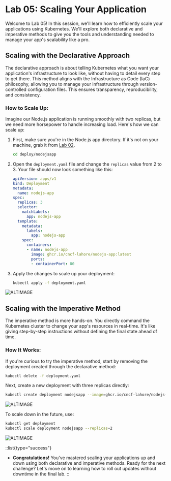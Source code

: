 # Lab 05: Scaling Your Application

Welcome to Lab 05! In this session, we'll learn how to efficiently scale your applications using Kubernetes. We'll explore both declarative and imperative methods to give you the tools and understanding needed to manage your app's scalability like a pro.

## Scaling with the Declarative Approach

The declarative approach is about telling Kubernetes what you want your application's infrastructure to look like, without having to detail every step to get there. This method aligns with the Infrastructure as Code (IaC) philosophy, allowing you to manage your infrastructure through version-controlled configuration files. This ensures transparency, reproducibility, and consistency.

### How to Scale Up:

Imagine our Node.js application is running smoothly with two replicas, but we need more horsepower to handle increasing load. Here's how we can scale up:

1. First, make sure you're in the Node.js app directory. If it's not on your machine, grab it from [Lab 02](/deploy-an-app/lab).

   ```bash
   cd deploy/nodejsapp
   ```

2. Open the `deployment.yaml` file and change the `replicas` value from 2 to 3. Your file should now look something like this:

   ```yaml
   apiVersion: apps/v1
   kind: Deployment
   metadata:
     name: nodejs-app
   spec:
     replicas: 3
     selector:
       matchLabels:
         app: nodejs-app
     template:
       metadata:
         labels:
           app: nodejs-app
       spec:
         containers:
         - name: nodejs-app
           image: ghcr.io/cncf-lahore/nodejs-app:latest
           ports:
           - containerPort: 80
   ```

3. Apply the changes to scale up your deployment:

   ```sh
   kubectl apply -f deployment.yaml
   ```
![ALTIMAGE](https://github.com/CNCF-Lahore/Kubernetes-Bootcamp/blob/main/asserts/ks32.png?raw=true)

## Scaling with the Imperative Method

The imperative method is more hands-on. You directly command the Kubernetes cluster to change your app's resources in real-time. It's like giving step-by-step instructions without defining the final state ahead of time.

### How It Works:

If you're curious to try the imperative method, start by removing the deployment created through the declarative method:

```sh
kubectl delete -f deployment.yaml
```

Next, create a new deployment with three replicas directly:

```sh
kubectl create deployment nodejsapp --image=ghcr.io/cncf-lahore/nodejs-app:latest --replicas=3
```
![ALTIMAGE](https://github.com/CNCF-Lahore/Kubernetes-Bootcamp/blob/main/asserts/ks33.png?raw=true)

To scale down in the future, use:

```sh
kubectl get deployment
kubectl scale deployment nodejsapp --replicas=2
```

![ALTIMAGE](https://github.com/CNCF-Lahore/Kubernetes-Bootcamp/blob/main/asserts/ks34.png?raw=true)

::list{type="success"}
- **Congratulations!** You've mastered scaling your applications up and down using both declarative and imperative methods. Ready for the next challenge? Let's move on to learning how to roll out updates without downtime in the final lab.
::
